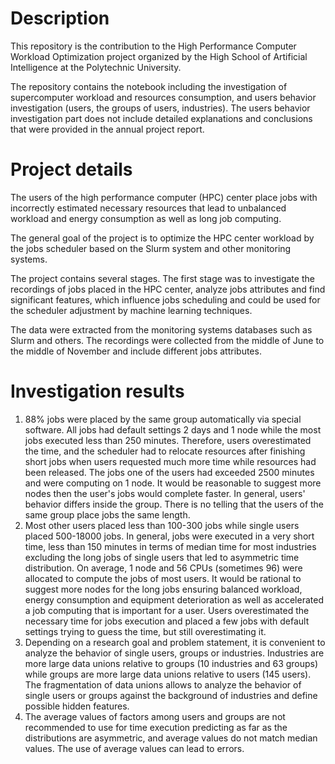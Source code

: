 # Description
This repository is the contribution to the High Performance Computer Workload Optimization project organized by the High School of Artificial Intelligence at the Polytechnic University. 

The repository contains the notebook including the investigation of supercomputer workload and resources consumption, and users behavior investigation (users, the groups of users, industries). The users behavior investigation part does not include detailed explanations and conclusions that were provided in the annual project report.
# Project details
The users of the high performance computer (HPC) center place jobs with incorrectly estimated necessary resources that lead to unbalanced workload and energy consumption as well as long job computing.

The general goal of the project is to optimize the HPC center workload by the jobs scheduler based on the Slurm system and other monitoring systems. 

The project contains several stages. The first stage was to investigate the recordings of jobs placed in the HPC center, analyze jobs attributes and find significant features, which influence jobs scheduling and could be used for the scheduler adjustment by machine learning techniques. 

The data were extracted from the monitoring systems databases such as Slurm and others. The recordings were collected from the middle of June to the middle of November and include different jobs attributes.
# Investigation results
1. 88% jobs were placed by the same group automatically via special software. All jobs had default settings 2 days and 1 node while the most jobs executed less than 250 minutes. Therefore, users overestimated the time, and the scheduler had to relocate resources after finishing short jobs when users requested much more time while resources had been released. The jobs one of the users had exceeded 2500 minutes and were computing on 1 node. It would be reasonable to suggest more nodes then the user's jobs would complete faster. In general, users' behavior differs inside the group. There is no telling that the users of the same group place jobs the same length.
2. Most other users placed less than 100-300 jobs while single users placed 500-18000 jobs. In general, jobs were executed in a very short time, less than 150 minutes in terms of median time for most industries excluding the long jobs of single users that led to asymmetric time distribution. On average, 1 node and 56 CPUs (sometimes 96) were allocated to compute the jobs of most users. It would be rational to suggest more nodes for the long jobs ensuring balanced workload, energy consumption and equipment deterioration as well as accelerated a job computing that is important for a user. Users overestimated the necessary time for jobs execution and placed a few jobs with default settings trying to guess the time, but still overestimating it.
3. Depending on a research goal and problem statement, it is convenient to analyze the behavior of single users, groups or industries. Industries are more large data unions relative to groups (10 industries and 63 groups) while groups are more large data unions relative to users (145 users). The fragmentation of data unions allows to analyze the behavior of single users or groups against the background of industries and define possible hidden features.
4. The average values of factors among users and groups are not recommended to use for time execution predicting as far as the distributions are asymmetric, and average values do not match median values. The use of average values can lead to errors.
